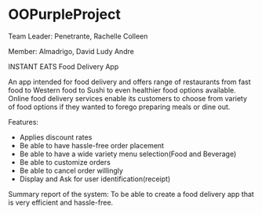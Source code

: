 # OOPurpleProject

Team Leader: Penetrante, Rachelle Colleen

Member: Almadrigo, David Ludy Andre

INSTANT EATS 
Food Delivery App

An app intended for food delivery and offers range of restaurants from fast food to Western food to Sushi to even healthier food options available. Online food delivery services enable its customers to choose from variety of food options if they wanted to forego preparing meals or dine out.

Features:

- Applies discount rates
- Be able to have hassle-free order placement
- Be able to have a wide variety menu selection(Food and Beverage) 
- Be able to customize orders 
- Be able to cancel order willingly
- Display and Ask for user identification(receipt)

Summary report of the system: To be able to create a food delivery app that is very efficient and hassle-free.
